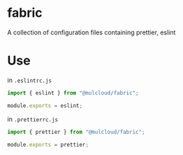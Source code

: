 # fabric

A collection of configuration files containing prettier, eslint

# Use

in `.eslintrc.js`

```ts
import { eslint } from "@mulcloud/fabric";

module.exports = eslint;
```

in `.prettierrc.js`

```ts
import { prettier } from "@mulcloud/fabric";

module.exports = prettier;
```

